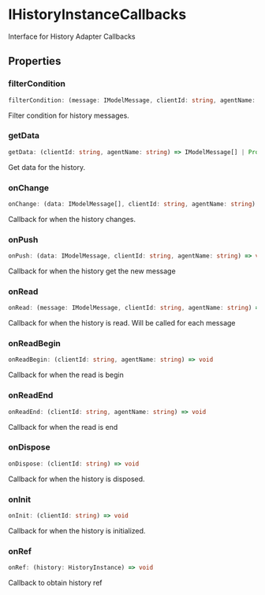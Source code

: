 # IHistoryInstanceCallbacks

Interface for History Adapter Callbacks

## Properties

### filterCondition

```ts
filterCondition: (message: IModelMessage, clientId: string, agentName: string) => boolean | Promise<boolean>
```

Filter condition for history messages.

### getData

```ts
getData: (clientId: string, agentName: string) => IModelMessage[] | Promise<IModelMessage[]>
```

Get data for the history.

### onChange

```ts
onChange: (data: IModelMessage[], clientId: string, agentName: string) => void
```

Callback for when the history changes.

### onPush

```ts
onPush: (data: IModelMessage, clientId: string, agentName: string) => void
```

Callback for when the history get the new message

### onRead

```ts
onRead: (message: IModelMessage, clientId: string, agentName: string) => void
```

Callback for when the history is read. Will be called for each message

### onReadBegin

```ts
onReadBegin: (clientId: string, agentName: string) => void
```

Callback for when the read is begin

### onReadEnd

```ts
onReadEnd: (clientId: string, agentName: string) => void
```

Callback for when the read is end

### onDispose

```ts
onDispose: (clientId: string) => void
```

Callback for when the history is disposed.

### onInit

```ts
onInit: (clientId: string) => void
```

Callback for when the history is initialized.

### onRef

```ts
onRef: (history: HistoryInstance) => void
```

Callback to obtain history ref
